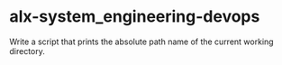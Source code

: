 # alx-system_engineering-devops
Write a script that prints the absolute path name of the current working directory.
